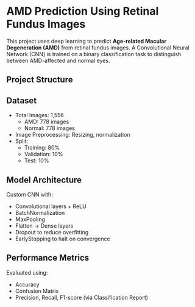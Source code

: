 # AMD Prediction Using Retinal Fundus Images

This project uses deep learning to predict **Age-related Macular Degeneration (AMD)** from retinal fundus images. A Convolutional Neural Network (CNN) is trained on a binary classification task to distinguish between AMD-affected and normal eyes.



## Project Structure


## Dataset

- Total Images: 1,556
  - AMD: 778 images
  - Normal: 778 images
- Image Preprocessing: Resizing, normalization
- Split:
  - Training: 80%
  - Validation: 10%
  - Test: 10%


## Model Architecture

Custom CNN with:
- Convolutional layers + ReLU
- BatchNormalization
- MaxPooling
- Flatten → Dense layers
- Dropout to reduce overfitting
- EarlyStopping to halt on convergence



## Performance Metrics

Evaluated using:
- Accuracy
- Confusion Matrix
- Precision, Recall, F1-score (via Classification Report)



